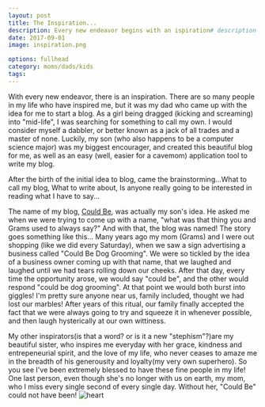 ```yaml
--- 
layout: post
title: The Inspiration...
description: Every new endeavor begins with an ispiration# description goes here
date: 2017-09-01 
image: inspiration.png

options: fullhead 
category: moms/dads/kids 
tags:  
---  
```



With every new endeavor, there is an inspiration. There are so many people in my life who have inspired me, but it was my dad who came up with the idea for me to start a blog. As a girl being dragged (kicking and screaming) into "mid-life", I was searching for something to call my own. I would consider myself a dabbler, or better known as a jack of all trades and a master of none. Luckily, my son (who also happens to be a computer science major) was my biggest encourager, and created this beautiful blog for me, as well as an easy (well, easier for a cavemom) application tool to write my blog.

After the birth of the initial idea to blog, came the brainstorming...What to call my blog, What to write about, Is anyone really going to be interested in reading what I have to say...

The name of my blog, [Could Be](http://couldbe.life), was actually my son's idea. He asked me when we were trying to come up with a name, "what was that thing you and Grams used to always say?" And with that, the blog was named! The story goes something like this... Many years ago my mom (Grams) and I were out shopping (like we did every Saturday), when we saw a sign advertising a business called "Could Be Dog Grooming". We were so tickled by the idea of a business owner coming up with that name, that we laughed and laughed until we had tears rolling down our cheeks. After that day, every time the opportunity arose, we would say "could be", and the other would respond "could be dog grooming". At that point we would both burst into giggles! I'm pretty sure anyone near us, family included, thought we had lost our marbles! After years of this ritual, our family finally accepted the fact that we were always going to try and squeeze it in whenever possible, and then laugh hysterically at our own wittiness.

My other inspirators(is that a word? or is it a new "stephism"?)are my beautiful sister, who inspires me everyday with her grace, kindness and entrepeneurial spirit, and the love of my life, who never ceases to amaze me in the breadth of his generousity and loyalty(my very own superhero). So you see I've been extremely blessed to have these fine people in my life! One last person, even though she's no longer with us on earth, my mom, who I miss every single second of every single day.  Without her, "Could Be" could not have been! ![heart](http://www.lanlinglaurel.com/data/out/123/5030802-heart-pics.jpg)
